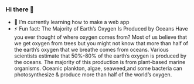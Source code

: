 ### Hi there 👋
- 🌱 I’m currently learning how to make a web app
- ⚡ Fun fact: The Majority of Earth’s Oxygen Is Produced by Oceans 
                Have you ever thought of where oxygen comes from? Most of us believe that we get oxygen from trees but you might not know that
                more than half of the earth’s oxygen that we breathe comes from oceans.
                Various scientists estimate that 50%-80% of the earth’s oxygen is produced by the oceans. The majority of this production is
                from plant-based marine organisms. Oceanic plankton, algae, seaweed,and some bacteria can photosynthesize & produce more than
                half of the world’s oxygen.

<!--
**KhanhTaiTran/KhanhTaiTran** is a ✨ _special_ ✨ repository because its `README.md` (this file) appears on your GitHub profile.

Here are some ideas to get you started:

- 🔭 I’m currently working on ...
- 🌱 I’m currently learning ...
- 👯 I’m looking to collaborate on ...
- 🤔 I’m looking for help with ...
- 💬 Ask me about ...
- 📫 How to reach me: ...
- 😄 Pronouns: ...
- ⚡ Fun fact: ...
-->
